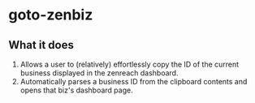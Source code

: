 # goto-zenbiz

## What it does ##

1. Allows a user to (relatively) effortlessly copy the ID of the current business displayed in the zenreach dashboard.
2. Automatically parses a business ID from the clipboard contents and opens that biz's dashboard page.
